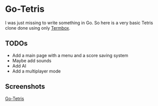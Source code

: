 # Go-Tetris

I was just missing to write something in Go. So here is a very basic Tetris clone done using only [Termbox](https://github.com/nsf/termbox-go).

## TODOs

- Add a main page with a menu and a score saving system
- Maybe add sounds
- Add AI
- Add a multiplayer mode

## Screenshots

[Go-Tetris](./screen1.png)
